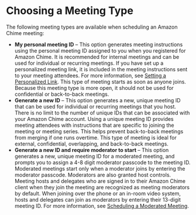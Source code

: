 # Choosing a Meeting Type<a name="personal-ID"></a>

The following meeting types are available when scheduling an Amazon Chime meeting:
+ **My personal meeting ID** – This option generates meeting instructions using the personal meeting ID assigned to you when you registered for Amazon Chime\. It is recommended for internal meetings and can be used for individual or recurring meetings\. If you have set up a personalized meeting link, it is included in the meeting instructions sent to your meeting attendees\. For more information, see [Setting a Personalized Link](chime-create-account.md#set-link)\. This type of meeting starts as soon as anyone joins\. Because this meeting type is more open, it should not be used for confidential or back\-to\-back meetings\.
+ **Generate a new ID** – This option generates a new, unique meeting ID that can be used for individual or recurring meetings that you host\. There is no limit to the number of unique IDs that can be associated with your Amazon Chime account\. Using a unique meeting ID provides meeting attendees with instructions that are specific to joining the meeting or meeting series\. This helps prevent back\-to\-back meetings from merging if one runs overtime\. This type of meeting is ideal for external, confidential, overlapping, and back\-to\-back meetings\.
+ **Generate a new ID and require moderator to start** – This option generates a new, unique meeting ID for a moderated meeting, and prompts you to assign a 4\-8 digit moderator passcode to the meeting ID\. Moderated meetings start only when a moderator joins by entering the moderator passcode\. Moderators are also granted host controls\. Meeting hosts and delegates who are signed in to their Amazon Chime client when they join the meeting are recognized as meeting moderators by default\. When joining over the phone or an in\-room video system, hosts and delegates can join as moderators by entering their 13\-digit meeting ID\. For more information, see [Scheduling a Moderated Meeting](moderate-meeting.md)\.